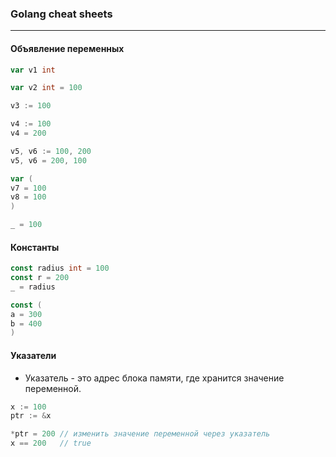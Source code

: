 ### Golang cheat sheets

---

#### Объявление переменных

```go
var v1 int

var v2 int = 100

v3 := 100

v4 := 100
v4 = 200

v5, v6 := 100, 200
v5, v6 = 200, 100

var (
v7 = 100
v8 = 100
)

_ = 100
```

#### Константы

```go
const radius int = 100
const r = 200
_ = radius

const (
a = 300
b = 400
)

```

#### Указатели

- Указатель - это адрес блока памяти, где хранится значение переменной.

```go
x := 100
ptr := &x

*ptr = 200 // изменить значение переменной через указатель
x == 200   // true
```
